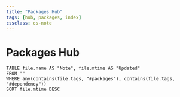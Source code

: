 ```yaml
---
title: "Packages Hub"
tags: [hub, packages, index]
cssclass: cs-note
---
```


# Packages Hub

```dataview
TABLE file.name AS "Note", file.mtime AS "Updated"
FROM ""
WHERE any(contains(file.tags, "#packages"), contains(file.tags, "#dependency"))
SORT file.mtime DESC
```
